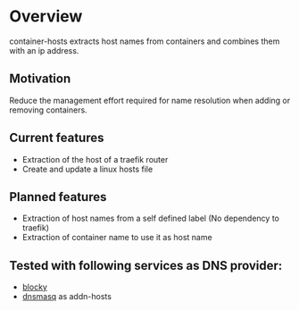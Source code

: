 # Overview
container-hosts extracts host names from containers and combines them with an ip address.

## Motivation
Reduce the management effort required for name resolution when adding or removing containers.

## Current features
- Extraction of the host of a traefik router
- Create and update a linux hosts file

## Planned features
- Extraction of host names from a self defined label (No dependency to traefik)
- Extraction of container name to use it as host name

## Tested with following services as DNS provider:
- [blocky](https://0xerr0r.github.io/blocky/)
- [dnsmasq](https://thekelleys.org.uk/dnsmasq/doc.html) as addn-hosts
